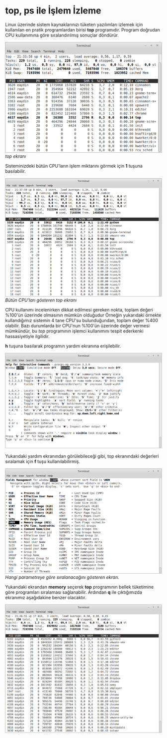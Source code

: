# top, ps ile İşlem İzleme

Linux üzerinde sistem kaynaklarınızı tüketen yazılımları izlemek için kullanılan en pratik programlardan birisi **top** programıdır. Program doğrudan CPU kullanımına göre sıralandırılmış sonuçlar döndürür.

![](top.png)
*top ekranı*

Sisteminizdeki bütün CPU'ların işlem miktarını görmek için **1** tuşuna basılabilir.

![](top2.png)
*Bütün CPU'ları gösteren top ekranı*

CPU kullanımı incelenirken dikkat edilmesi gereken nokta, toplam değeri %100'ün üzerinde olmasının mümkün olduğudur Örneğin yukarıdaki örnekte kullandığımız sistemin 4 tane CPU'su bulunduğundan, toplam değer %400 olabilir. Bazı durumlarda bir CPU'nun %100'ün üzerinde değer vermesi mümkündür, bu *top* programının işlemci kullanımını tespit ederkenki hassasiyetiyle ilgilidir.

**h** tuşuna basılarak programın yardım ekranına erişilebilir.

![](top3.png)

Yukarıdaki yardım ekranından görülebileceği gibi, top ekranındaki değerleri sıralamak için **f** tuşu kullanılabilirmiş.

![](top-sort.png)
*Hangi parametreye göre sıralanacağını gösteren ekran.*

Yukarıdaki ekrandan **memory** seçerek **top** programının bellek tüketimine göre programları sıralaması sağlanabilir. Ardından **q** ile çıktığımızda ekranımız aşağıdakine benzer olacaktır.

![](top-memory.png)
